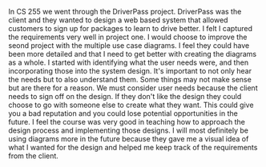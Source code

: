 In CS 255 we went through the DriverPass project. DriverPass was the client and they wanted to design a web based system that allowed customers to sign up for packages to learn to drive better. I felt I captured the requirements very well in project one. I would choose to improve the seond project with the multiple use case diagrams. I feel they could have been more detailed and that I need to get better with creating the diagrams as a whole. I started with identifying what the user needs were, and then incorporating those into the system design. It's important to not only hear the needs but to also understand them. Some things may not make sense but are there for a reason. We must consider user needs because the client needs to sign off on the design. If they don't like the design they could choose to go with someone else to create what they want. This could give you a bad reputation and you could lose potential opportunities in the future. I feel the course was very good in teaching how to approach the design process and implementing those designs. I will most definitely be using diagrams more in the future because they gave me a visual idea of what I wanted for the design and helped me keep track of the requirements from the client. 
